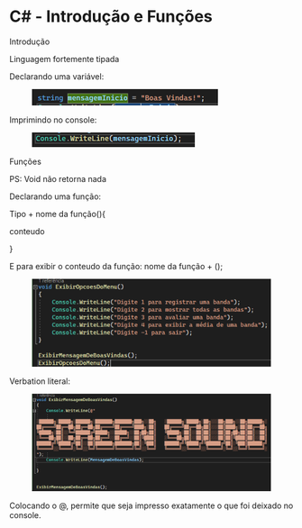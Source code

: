 # C# - Introdução e Funções

Introdução

Linguagem fortemente tipada

Declarando uma variável:

<figure><img src=".gitbook/assets/image (2) (1).png" alt=""><figcaption></figcaption></figure>

Imprimindo no console:

<figure><img src=".gitbook/assets/image (1) (1) (1).png" alt=""><figcaption></figcaption></figure>

Funções

PS: Void não retorna nada

Declarando uma função:

Tipo + nome da função(){

conteudo

}

E para exibir o conteudo da função: nome da função + ();

&#x20;

<figure><img src=".gitbook/assets/image (2) (1) (1).png" alt=""><figcaption></figcaption></figure>

Verbation literal:

<figure><img src=".gitbook/assets/image (3).png" alt=""><figcaption></figcaption></figure>

Colocando o @, permite que seja impresso exatamente o que foi deixado no console.
